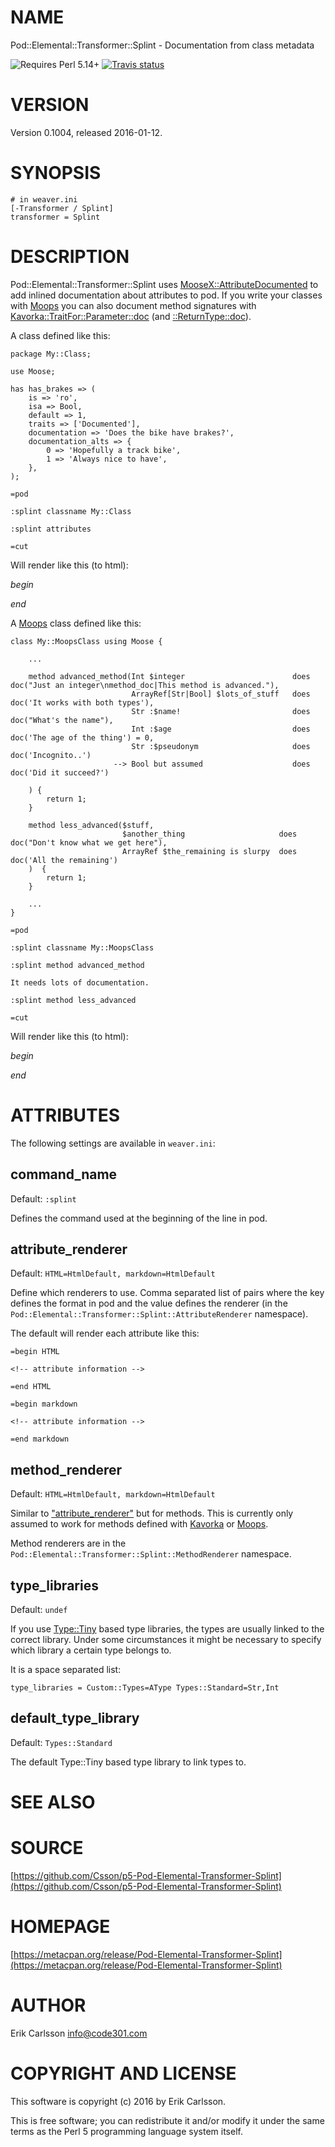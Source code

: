 # NAME

Pod::Elemental::Transformer::Splint - Documentation from class metadata

![Requires Perl 5.14+](https://img.shields.io/badge/perl-5.14+-brightgreen.svg) [![Travis status](https://api.travis-ci.org/Csson/p5-Pod-Elemental-Transformer-Splint.svg?branch=master)](https://travis-ci.org/Csson/p5-Pod-Elemental-Transformer-Splint)

# VERSION

Version 0.1004, released 2016-01-12.

# SYNOPSIS

    # in weaver.ini
    [-Transformer / Splint]
    transformer = Splint

# DESCRIPTION

Pod::Elemental::Transformer::Splint uses [MooseX::AttributeDocumented](https://metacpan.org/pod/MooseX::AttributeDocumented) to add inlined documentation about attributes to pod.
If you write your classes with [Moops](https://metacpan.org/pod/Moops) you can also document method signatures with [Kavorka::TraitFor::Parameter::doc](https://metacpan.org/pod/Kavorka::TraitFor::Parameter::doc) (and [::ReturnType::doc](https://metacpan.org/pod/Kavorka::TraitFor::ReturnType::doc)).

A class defined like this:

    package My::Class;

    use Moose;

    has has_brakes => (
        is => 'ro',
        isa => Bool,
        default => 1,
        traits => ['Documented'],
        documentation => 'Does the bike have brakes?',
        documentation_alts => {
            0 => 'Hopefully a track bike',
            1 => 'Always nice to have',
        },
    );

    =pod

    :splint classname My::Class

    :splint attributes

    =cut

Will render like this (to html):

_begin_

_end_

A [Moops](https://metacpan.org/pod/Moops) class defined like this:

    class My::MoopsClass using Moose {

        ...

        method advanced_method(Int $integer                        does doc("Just an integer\nmethod_doc|This method is advanced."),
                               ArrayRef[Str|Bool] $lots_of_stuff   does doc('It works with both types'),
                               Str :$name!                         does doc("What's the name"),
                               Int :$age                           does doc('The age of the thing') = 0,
                               Str :$pseudonym                     does doc('Incognito..')
                           --> Bool but assumed                    does doc('Did it succeed?')

        ) {
            return 1;
        }

        method less_advanced($stuff,
                             $another_thing                     does doc("Don't know what we get here"),
                             ArrayRef $the_remaining is slurpy  does doc('All the remaining')
        )  {
            return 1;
        }

        ...
    }

    =pod

    :splint classname My::MoopsClass

    :splint method advanced_method

    It needs lots of documentation.

    :splint method less_advanced

    =cut

Will render like this (to html):

_begin_

_end_

# ATTRIBUTES

The following settings are available in `weaver.ini`:

## command\_name

Default: `:splint`

Defines the command used at the beginning of the line in pod.

## attribute\_renderer

Default: `HTML=HtmlDefault, markdown=HtmlDefault`

Define which renderers to use. Comma separated list of pairs where the key defines the format in pod and the value defines the renderer (in the `Pod::Elemental::Transformer::Splint::AttributeRenderer` namespace).

The default will render each attribute like this:

    =begin HTML

    <!-- attribute information -->

    =end HTML

    =begin markdown

    <!-- attribute information -->

    =end markdown

## method\_renderer

Default: `HTML=HtmlDefault, markdown=HtmlDefault`

Similar to ["attribute\_renderer"](#attribute_renderer) but for methods. This is currently only assumed to work for methods defined with [Kavorka](https://metacpan.org/pod/Kavorka) or [Moops](https://metacpan.org/pod/Moops).

Method renderers are in the `Pod::Elemental::Transformer::Splint::MethodRenderer` namespace.

## type\_libraries

Default: `undef`

If you use [Type::Tiny](https://metacpan.org/pod/Type::Tiny) based type libraries, the types are usually linked to the correct library. Under some circumstances it might be necessary to specify which library a certain type
belongs to.

It is a space separated list:

    type_libraries = Custom::Types=AType Types::Standard=Str,Int

## default\_type\_library

Default: `Types::Standard`

The default Type::Tiny based type library to link types to.

# SEE ALSO

# SOURCE

[https://github.com/Csson/p5-Pod-Elemental-Transformer-Splint](https://github.com/Csson/p5-Pod-Elemental-Transformer-Splint)

# HOMEPAGE

[https://metacpan.org/release/Pod-Elemental-Transformer-Splint](https://metacpan.org/release/Pod-Elemental-Transformer-Splint)

# AUTHOR

Erik Carlsson <info@code301.com>

# COPYRIGHT AND LICENSE

This software is copyright (c) 2016 by Erik Carlsson.

This is free software; you can redistribute it and/or modify it under
the same terms as the Perl 5 programming language system itself.
